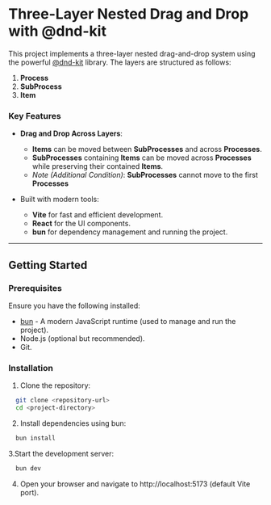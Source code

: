 # Three-Layer Nested Drag and Drop with @dnd-kit

This project implements a three-layer nested drag-and-drop system using the powerful [@dnd-kit](https://dndkit.com/) library. The layers are structured as follows:

1. **Process**
2. **SubProcess**
3. **Item**

### Key Features

- **Drag and Drop Across Layers**:
  - **Items** can be moved between **SubProcesses** and across **Processes**.
  - **SubProcesses** containing **Items** can be moved across **Processes** while preserving their contained **Items**.
  - *Note (Additional Condition)*: **SubProcesses** cannot move to the first **Processes**

- Built with modern tools:
  - **Vite** for fast and efficient development.
  - **React** for the UI components.
  - **bun** for dependency management and running the project.

---

## Getting Started

### Prerequisites

Ensure you have the following installed:

- [bun](https://bun.sh/) - A modern JavaScript runtime (used to manage and run the project).
- Node.js (optional but recommended).
- Git.

### Installation

1. Clone the repository:
```bash
  git clone <repository-url>
  cd <project-directory>
```

2. Install dependencies using bun:
```bash
  bun install
```

3.Start the development server:
```bash
  bun dev
```

4. Open your browser and navigate to http://localhost:5173 (default Vite port).
